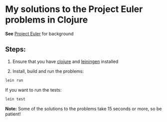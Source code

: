 # My solutions to the Project Euler problems in Clojure

**See** [Project Euler](https://projecteuler.net/about) for background

## Steps:
1. Ensure that you have [clojure](https://clojure.org) and [leiningen](https://github.com/technomancy/leiningen) installed

2. Install, build and run the problems:
```sh
lein run
```

If you want to run the tests:
```sh
lein test
```

**Note:** Some of the solutions to the problems take 15 seconds or more, so be patient!
